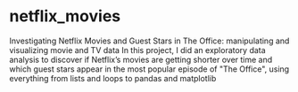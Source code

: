 # netflix_movies
Investigating Netflix Movies and Guest Stars in The Office: manipulating and visualizing movie and TV data
In this project, I did an exploratory data analysis to discover if Netflix’s movies are getting shorter over time and which guest stars appear in the most popular episode of "The Office", using everything from lists and loops to pandas and matplotlib
